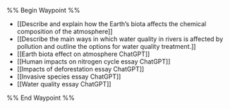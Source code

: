 %% Begin Waypoint %%
- [[Describe and explain how the Earth’s biota affects the chemical composition of the atmosphere]]
- [[Describe the main ways in which water quality in rivers is affected by pollution and outline the options for water quality treatment.]]
- [[Earth biota effect on atmosphere ChatGPT]]
- [[Human impacts on nitrogen cycle essay ChatGPT]]
- [[Impacts of deforestation essay ChatGPT]]
- [[Invasive species essay ChatGPT]]
- [[Water quality essay ChatGPT]]

%% End Waypoint %%
